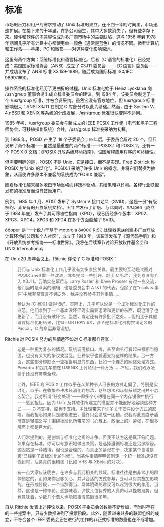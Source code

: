 # 标准

市场的压力和用户的需求推动了 Unix 标准的建立。在不到十年的时间里，市场迅速扩展。在接下来的十年里，许多公司诞生，其中大多数消失了，但有些幸存下来。硬件和软件的不兼容性成为多厂商市场中的主要缺陷，这与 1956 年到 1978 年期间几乎所有计算中心都使用单一颜色（通常是蓝色）的情况不同。微型计算机和工作站——苹果、PC 和微软——对这种变化影响深远。

这里有两个方向：系统标准化和语言标准化。后者（C 语言的标准化）已经完成：美国国家标准协会（ANSI）成立了 X3J11 委员会——《C 语言》委员会——并成功发布了 ANSI 标准 X3.159-1989，随后成为国际标准 ISO/IEC 9899:1990。

操作系统的标准化经历了更曲折的过程。Unix 标准化始于 Heinz Lycklama 向 /usr/group 董事会提出成立标准委员会的建议。到 1984 年，该委员会制定了一个 /usr/group 标准，并被会员采纳。虽然它没有官方地位，但 /usr/group 标准影响很大：ANSI X3J11 在制定 C 库部分时以此为基础。然而，由于 System V、4.nBSD 和 XENIX 等系统的分歧发展，/usr/group 标准很快变得不适用。

1985 年初，/usr/group 委员会与新成立的 IEEE POSIX 工作组（电气和电子工程师协会，可移植操作系统）合并，/usr/group 标准被采纳为初稿。

到 1989 年，POSIX 产生了 10 个子委员会；四年后，子委员会超过 20 个，但只发布了两个标准——虽然是最重要的两个标准——POSIX.1 和 POSIX.2。还有一个 POSIX.0 文档：《POSIX 开放系统环境指南》，试图解释应用程序的可移植性。

但需要明确的是，POSIX 不是 Unix，它是接口，而不是实现。Fred Zlotnick 称 POSIX 为“Unix 的泛化”。POSIX.1 采纳了许多 Unix 的概念，并将它们替换为抽象，从而使许多原本不兼容的系统成为“POSIX 兼容”。

随着标准化越来越多地由市场驱动而非技术驱动，其结果难以预测。各种行业联盟发布的标准反而没有鼓励用户。

例如，1985 年 1 月，AT\&T 发布了 System V 接口定义（SVID），这是一份“有版权的、非专有的开放系统文档”。五年后发布了新版。与此同时，X/Open（成立于 1984 年底）发布了其可移植性指南（XPG），现已历经多个版本：XPG2、XPG3、XPG4。XPG3 和 XPG4 在多个方面超越了 SVID。

88open 是“一个致力于基于 Motorola 88000 RISC 处理器家族创建多厂商开放计算环境的公司和个人社区”，成立于 1988 年。该联盟发布了《源代码手册》和《开放系统参考指南——标准世界》。我将在后续章节讨论开放软件基金会和 UNIX International。

在 Unix 20 周年会议上，Ritchie 评论了 C 标准和 POSIX：

>我们与 Unix 标准化工作几乎没有太多直接关联。最主要的互动是试图对 POSIX shell 做一些改进，或者提出一些批评。对于 C 标准，我刻意没有介入 X3J11。我确实在幕后与 Larry Rosler 和 Dave Prosser 有过一些交流，他们当时是草案的编辑，也是委员会中 AT\&T 的代表，但除了在“noalias 事件”中我非常直言不讳之外，我并没有参与其他事情……
>
>我认为 \[C 标准] 做得很好。实际上，几乎可以说是一个成功标准化工作的典范。他们拿到了一个基本没坏但确实需要澄清和更新的东西，既澄清了也更新了，而且没有破坏它。当然，肯定还有许多批评之处……但相比于其他语言标准化的结果，比如 FORTRAN 8X，甚至是标准化机构尝试定义的 Pascal，C 的命运非常理想。

Ritchie 对 POSIX 努力的热情远不如对 C 标准那样高涨：

>这是一种更为复杂的情况。系统调用接口、库，甚至命令行看起来都相当稳固，也没有太大的争议或混乱。业界似乎也普遍支持这样的结果。另一方面，这些部分却缺乏一些相当明显的东西，比如一个连贯的网络处理方式。Presotto 和我几年前在 USENIX 上讨论过一种方法……不过，我们的方法似乎还没有席卷全球。
>
>此外，IEEE 的 POSIX 工作似乎在以某种令人沮丧的方式走偏了。特别是实时组，似乎正在收集各种未经消化的想法，这些想法和现有系统之间并不怎么契合。我对所谓“任务处理”——即多个小进程在同一个内存镜像中执行——感到担忧，因为 Unix 及其软件所建立的模型并不能很好地容纳这种方式 —— C 不支持，库也不支持。多处理带来了许多关于软件设计方式的影响，而我担心如果只是硬塞进去，最终只会造成一团糟。说我对此态度矛盾简直是轻描淡写！围绕标准化所带来的（心理上、政治上的）紧张，在很多层面上都是巨大的。
>
>人们常提到的，是创新与标准化之间的斗争。但我不认为这是真正的问题。如果存在标准，你可以有意识地做出决策，是选择遵循标准还是另辟蹊径。这固然是一种赌博，但也是合理的。而真正的紧张在于，决定某个领域是否“已经到了该标准化的时候”。当某件事情明明该制定一个统一标准却没有做到时，后果真的很糟糕（比如 VHS 与 XBeta 的对决）。
>
>有一点大家应该明白，在许多与我们相关的领域，标准往往是由非常小的群体制定的，而如果你足够关心，并以合适的方式参与，是可以对其施加影响的。在形成阶段，一个措辞得当、具体明确的建议可以起到很大的作用。当然，这也是一种悖论。这意味着，少数几位优秀的人真的可以挽救局势，但也意味着，少数几个蠢人也能把事情搞砸很多年。

自从 Ritchie 发表上述评论以来，POSIX 子委员会的数量不断增加，而当时存在的一些提案中，只有少数推进到了投票阶段。此外，随着越来越多的联盟组织的成立，不符合各个 IEEE 委员会正在进行的工作的非正式标准的数量也在不断增加。
